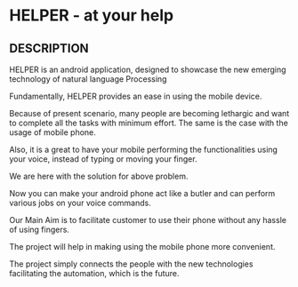 
# HELPER - at your help
## DESCRIPTION

HELPER is an android application, designed to showcase the new emerging technology of natural language Processing

Fundamentally, HELPER provides an ease in using the mobile device.

Because of present scenario, many people are becoming lethargic and want to complete all the tasks with minimum effort. The same is the case with the usage of mobile phone. 

Also, it is a great to have your mobile performing the functionalities using your voice, instead of typing or moving your finger.

We are here with the solution for above problem. 

Now you can make your android phone act like a butler and can perform various jobs on your voice commands.

Our Main Aim is to facilitate customer to use their phone without any hassle of using fingers.


The project will help in making using the mobile phone more convenient.


The project simply connects the people with the new technologies facilitating the automation, which is the future.
